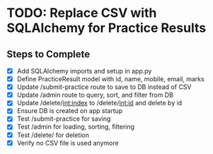 # TODO: Replace CSV with SQLAlchemy for Practice Results

## Steps to Complete

- [x] Add SQLAlchemy imports and setup in app.py
- [x] Define PracticeResult model with id, name, mobile, email, marks
- [x] Update /submit-practice route to save to DB instead of CSV
- [x] Update /admin route to query, sort, and filter from DB
- [x] Update /delete/<int:index> to /delete/<int:id> and delete by id
- [x] Ensure DB is created on app startup
- [x] Test /submit-practice for saving
- [x] Test /admin for loading, sorting, filtering
- [x] Test /delete/<id> for deletion
- [x] Verify no CSV file is used anymore
